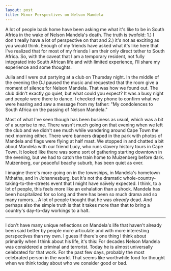 ```yaml
---
layout: post
title: Minor Perspectives on Nelson Mandela
---
```


A lot of people back home have been asking me what it's like to be in South Africa in the wake of Nelson Mandela's death. The truth is twofold: 1.) I don't really have a lot of perspective on that and 2.) it's not as exciting as you would think. Enough of my friends have asked what it's like here that I've realized that for most of my friends I am their only direct tether to South Africa. So, with the caveat that I am a temporary resident, not fully integrated into South African life and with limited experience, I'll share my experience and some thoughts.

Julia and I were out partying at a club on Thursday night. In the middle of the evening the DJ paused the music and requested that the room give a moment of silence for Nelson Mandela. That was how we found out. The club didn't exactly go quiet, but what could you expect? It was a busy night and people were there to dance. I checked my phone to confirm what we were hearing and saw a message from my father: "My condolences to South Africa on the passing of Nelson Mandela."

Most of what I've seen though has been business as usual, which was a bit of a surprise to me. There wasn't much going on that evening when we left the club and we didn't see much while wandering around Cape Town the next morning either. There were banners draped in the park with photos of Mandela and flags were flying at half mast. We stopped in and chatted a bit about Mandela with our friend Lucy, who runs slavery history tours in Cape Town. It looked like there was some sort of gathering starting downtown in the evening, but we had to catch the train home to Muizenberg before dark. Muizenberg, our peaceful beachy suburb, has been quiet as ever.

I imagine there's more going on in the townships, in Mandela's hometown Mthatha, and in Johannesburg, but it's not the dramatic whole-country-taking-to-the-streets event that I might have naïvely expected. I think, to a lot of people, this feels more like an exhalation than a shock. Mandela has been hospitalized for so long and there has been so much drama and so many rumors... A lot of people thought that he was *already* dead. And perhaps also the simple truth is that it takes more than that to bring a country's day-to-day workings to a halt.

* * *

I don't have many unique reflections on Mandela's life that haven't already been said better by people more articulate and with more interesting perspectives than my own. I guess if there's one thing I think about primarily when I think about his life, it's this: For decades Nelson Mandela was considered a criminal and terrorist. Today he is almost universally celebrated for that work. For the past few days, probably the most celebrated person in the world. That seems like worthwhile food for thought when we think today about who we consider good or bad.